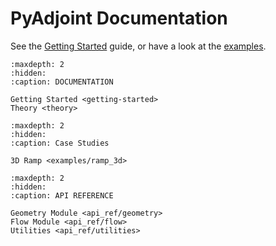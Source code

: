 # **PyAdjoint** Documentation

See the [Getting Started](getting-started) guide, or have a look
at the [examples](examples/ramp_3d.md).


```{toctree}
:maxdepth: 2
:hidden:
:caption: DOCUMENTATION

Getting Started <getting-started>
Theory <theory>
```


```{toctree}
:maxdepth: 2
:hidden:
:caption: Case Studies

3D Ramp <examples/ramp_3d>
```


```{toctree}
:maxdepth: 2
:hidden:
:caption: API REFERENCE

Geometry Module <api_ref/geometry>
Flow Module <api_ref/flow>
Utilities <api_ref/utilities>
```
